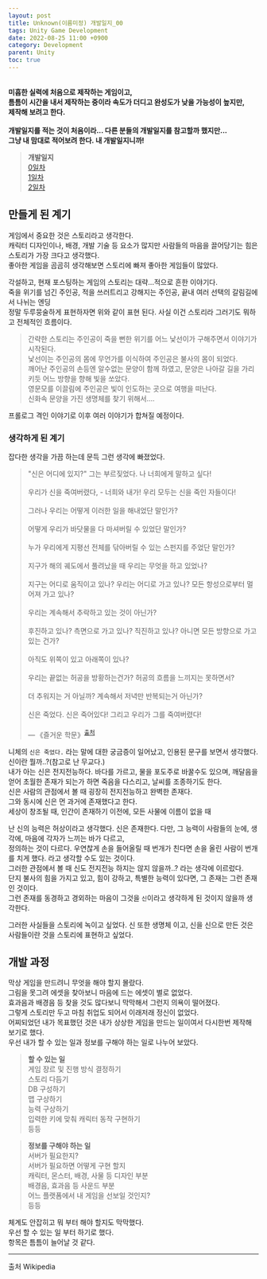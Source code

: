 ```yaml
---
layout: post
title: Unknown(이름미정) 개발일지_00
tags: Unity Game Development
date: 2022-08-25 11:00 +0900
category: Development
parent: Unity 
toc: true
---
```

<br><strong>
미흡한 실력에 처음으로 제작하는 게임이고,  
틈틈이 시간을 내서 제작하는 중이라 속도가 더디고 완성도가 낮을 가능성이 높지만,  
제작해 보려고 한다.<br><br>
개발일지를 적는 것이 처음이라... 다른 분들의 개발일지를 참고할까 했지만...  
그냥 내 맘대로 적어보려 한다. 내 개발일지니까!
</strong>

>**개발일지** <br>
[0일차](/unity/development/2022/08/21/Unknown-00)<br>
[1일차](/unity/development/2022/08/22/Unknown-01)<br>
[2일차](/unity/development/2022/08/24/Unknown-02)<br>

## 만들게 된 계기
게임에서 중요한 것은 스토리라고 생각한다.  
캐릭터 디자인이나, 배경, 개발 기술 등 요소가 많지만 사람들의 마음을 끌어당기는 힘은 스토리가 가장 크다고 생각했다.  
좋아한 게임을 곰곰히 생각해보면 스토리에 빠져 좋아한 게임들이 많았다.  

각설하고, 현재 포스팅하는 게임의 스토리는 대략...적으로 흔한 이야기다.  
죽을 위기를 넘긴 주인공, 적을 쓰러트리고 강해지는 주인공, 끝내 여러 선택의 갈림길에서 나뉘는 엔딩  
정말 두루뭉술하게 표현하자면 위와 같이 표현 된다. 사실 이건 스토리라 그러기도 뭐하고 전체적인 흐름이다.  
>간략한 스토리는 주인공이 죽을 뻔한 위기를 어느 낯선이가 구해주면서 이야기가 시작된다.<br>
낯선이는 주인공의 몸에 무언가를 이식하여 주인공은 불사의 몸이 되었다.<br>
깨어난 주인공의 손등엔 알수없는 문양이 함께 하였고, 문양은 나아갈 길을 가리키듯 어느 방향을 향해 빛을 쏘았다.<br>
영문모를 이끌림에 주인공은 빛이 인도하는 곳으로 여행을 떠난다.<br>
신화속 문양을 가진 생명체를 찾기 위해서....

프롤로그 격인 이야기로 이후 여러 이야기가 합쳐질 예정이다.
### 생각하게 된 계기
잡다한 생각을 가끔 하는데 문득 그런 생각에 빠졌었다.  
>"신은 어디에 있지?" 그는 부르짖었다. 나 너희에게 말하고 싶다!<br><br>
우리가 신을 죽여버렸다, - 너희와 내가! 우리 모두는 신을 죽인 자들이다!<br><br>
그러나 우리는 어떻게 이러한 일을 해내었단 말인가?<br><br>
어떻게 우리가 바닷물을 다 마셔버릴 수 있었단 말인가?<br><br>
누가 우리에게 지평선 전체를 닦아버릴 수 있는 스펀지를 주었단 말인가?<br><br>
지구가 해의 궤도에서 풀려났을 때 우리는 무엇을 하고 있었나?<br><br>
지구는 어디로 움직이고 있나? 우리는 어디로 가고 있나? 모든 항성으로부터 멀어져 가고 있나?<br><br>
우리는 계속해서 추락하고 있는 것이 아닌가?<br><br>
후진하고 있나? 측면으로 가고 있나? 직진하고 있나? 아니면 모든 방향으로 가고 있는 건가?<br><br>
아직도 위쪽이 있고 아래쪽이 있나?<br><br>
우리는 끝없는 허공을 방황하는건가? 허공의 흐름을 느끼지는 못하면서?<br><br>
더 추워지는 거 아닐까? 계속해서 저녁만 반복되는거 아닌가?<br><br>
신은 죽었다. 신은 죽어있다! 그리고 우리가 그를 죽여버렸다!<br><br>
— 《즐거운 학문》<sup>[출처](#wiki)</sup>

니체의 ``신은 죽었다.`` 라는 말에 대한 궁금증이 일어났고, 인용된 문구를 보면서 생각했다.
신이란 뭘까..?(참고로 난 무교다.)  
내가 아는 신은 전지전능하다. 바다를 가르고, 물을 포도주로 바꿀수도 있으며, 깨달음을 얻어 초월한 존재가 되는가 하면 죽음을 다스리고, 날씨를 조종하기도 한다.  
신은 사람의 관점에서 볼 때 굉장히 전지전능하고 완벽한 존재다.  
그와 동시에 신은 먼 과거에 존재했다고 한다.  
세상이 창조될 때, 인간이 존재하기 이전에, 모든 사물에 이름이 없을 때  

난 신의 능력은 허상이라고 생각했다. 신은 존재한다. 다만, 그 능력이 사람들의 눈에, 생각에, 마음에 각자가 느끼는 바가 다르고,  
정의하는 것이 다르다. 우연찮게 손을 들어올릴 때 번개가 친다면 손을 올린 사람이 번개를 치게 했다. 라고 생각할 수도 있는 것이다.  
그러한 관점에서 볼 때 신도 전지전능 하지는 않지 않을까..? 라는 생각에 이르렀다.  
단지 불사의 힘을 가지고 있고, 힘이 강하고, 특별한 능력이 있다면, 그 존재는 그런 존재인 것이다.  
그런 존재를 동경하고 경외하는 마음이 그것을 ``신``이라고 생각하게 된 것이지 않을까 생각한다.  

그러한 사실들을 스토리에 녹이고 싶었다. 신 또한 생명체 이고, 신을 신으로 만든 것은 사람들이란 것을 스토리에 표현하고 싶었다.  

## 개발 과정
막상 게임을 만드려니 무엇을 해야 할지 몰랐다.  
그림을 못그려 에셋을 찾아보니 마음에 드는 에셋이 별로 없었다.  
효과음과 배경음 등 찾을 것도 많다보니 막막해서 그런지 의욕이 떨어졌다.  
그렇게 스토리만 두고 마침 취업도 되어서 이래저래 정신이 없었다.  
어찌되었던 내가 목표했던 것은 내가 상상한 게임을 만드는 일이여서 다시한번 제작해 보기로 했다.  
우선 내가 할 수 있는 일과 정보를 구해야 하는 일로 나누어 보았다.  

>**할 수 있는 일**<br>
게임 장르 및 진행 방식 결정하기<br>
스토리 다듬기<br>
DB 구성하기<br>
맵 구상하기<br>
능력 구상하기<br>
입력한 키에 맞춰 캐릭터 동작 구현하기<br>
등등  

>**정보를 구해야 하는 일**<br>
서버가 필요한지?<br>
서버가 필요하면 어떻게 구현 할지<br>
캐릭터, 몬스터, 배경, 사물 등 디자인 부분<br>
배경음, 효과음 등 사운드 부분<br>
어느 플랫폼에서 내 게임을 선보일 것인지?<br>
등등

체계도 안잡히고 뭐 부터 해야 할지도 막막했다.  
우선 할 수 있는 일 부터 하기로 했다.  
항목은 틈틈이 늘어날 것 같다.


---
출처 <a name="wiki">Wikipedia</a>
